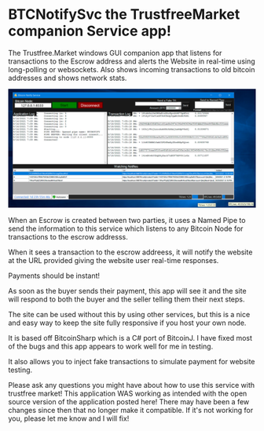 # BTCNotifySvc the TrustfreeMarket companion Service app!

The Trustfree.Market windows GUI companion app that listens for transactions to the Escrow address and alerts the Website in real-time using long-polling or websockets. Also shows incoming transactions to old bitcoin addresses and shows network stats.

![GUI](https://github.com/firepacket/BTCNotifySvc-TrustfreeMarket/blob/main/ss.jpg)

When an Escrow is created between two parties, it uses a Named Pipe to send the information to this service which listens to any Bitcoin Node for transactions to the escrow addresss.

When it sees a transaction to the escrow addreess, it will notify the website at the URL provided giving the website user real-time responses.

Payments should be instant!

As soon as the buyer sends their payment, this app will see it and the site will respond to both the buyer and the seller telling them their next steps.

The site can be used without this by using other services, but this is a nice and easy way to keep the site fully responsive if you host your own node.

It is based off BitcoinSharp which is a C# port of BitcoinJ. I have fixed most of the bugs and this app appears to work well for me in testing.

It also allows you to inject fake transactions to simulate payment for website testing.

Please ask any questions you might have about how to use this service with trustfree market! This application WAS working as intended with the open source version of the application posted here! There may have been a few changes since then that no longer make it compatible. If it's not working for you, please let me know and I will fix!
